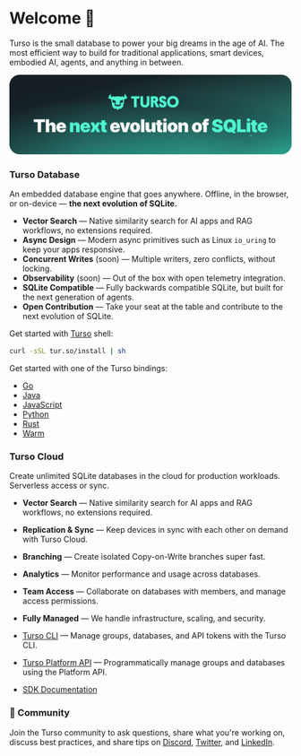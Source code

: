 # Welcome 👋

Turso is the small database to power your big dreams in the age of AI. The most efficient way to build for traditional applications, smart devices, embodied AI, agents, and anything in between.

<p align="center">
  <img src="/profile/turso-banner.png" alt="Turso Database" width="800"/>
</p>

### Turso Database

An embedded database engine that goes anywhere. Offline, in the browser, or on-device &mdash; **the next evolution of SQLite.**

- **Vector Search** &mdash; Native similarity search for AI apps and RAG workflows, no extensions required.
- **Async Design** &mdash; Modern async primitives such as Linux `io_uring` to keep your apps responsive.
- **Concurrent Writes** (soon) &mdash; Multiple writers, zero conflicts, without locking.
- **Observability** (soon) &mdash; Out of the box with open telemetry integration.
- **SQLite Compatible** &mdash; Fully backwards compatible SQLite, but built for the next generation of agents.
- **Open Contribution** &mdash; Take your seat at the table and contribute to the next evolution of SQLite.

Get started with [Turso](https://github.com/tursodatabase/turso) shell:

```bash
curl -sSL tur.so/install | sh
```

Get started with one of the Turso bindings:

- [Go](https://github.com/tursodatabase/turso/tree/main/bindings/go)
- [Java](https://github.com/tursodatabase/turso/tree/main/bindings/java)
- [JavaScript](https://github.com/tursodatabase/turso/tree/main/bindings/javascript)
- [Python](https://github.com/tursodatabase/turso/tree/main/bindings/python)
- [Rust](https://github.com/tursodatabase/turso/tree/main/bindings/rust)
- [Warm](https://github.com/tursodatabase/turso/tree/main/bindings/wasm)

### Turso Cloud

Create unlimited SQLite databases in the cloud for production workloads. Serverless access or sync.

- **Vector Search** &mdash; Native similarity search for AI apps and RAG workflows, no extensions required.
- **Replication &amp; Sync** &mdash; Keep devices in sync with each other on demand with Turso Cloud.
- **Branching** &mdash; Create isolated Copy-on-Write branches super fast.
- **Analytics** &mdash; Monitor performance and usage across databases.
- **Team Access** &mdash; Collaborate on databases with members, and manage access permissions.
- **Fully Managed** &mdash; We handle infrastructure, scaling, and security.

- [Turso CLI](https://docs.turso.tech/cli/introduction) &mdash; Manage groups, databases, and API tokens with the Turso CLI.
- [Turso Platform API](https://docs.turso.tech/api-reference/introduction) &mdash; Programmatically manage groups and databases using the Platform API.
- [SDK Documentation](https://docs.turso.tech/sdk)

### 💚 Community

Join the Turso community to ask questions, share what you're working on, discuss best practices, and share tips on [Discord](https://dub.sh/turso-gh-discord), [Twitter](https://twitter.com/tursodatabase), and [LinkedIn](https://www.linkedin.com/company/turso).
